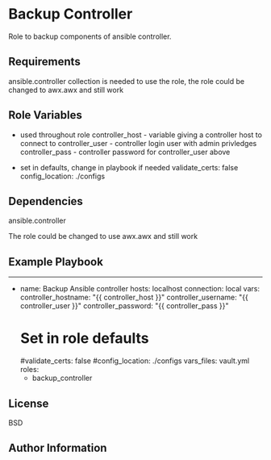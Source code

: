 Backup Controller
=========

Role to backup components of ansible controller.

Requirements
------------

ansible.controller collection is needed to use the role, the role could be changed to awx.awx and still work

Role Variables
--------------
* used throughout role
controller_host - variable giving a controller host to connect to
controller_user - controller login user with admin privledges
controller_pass - controller password for controller_user above

* set in defaults, change in playbook if needed
validate_certs: false
config_location: ./configs


Dependencies
------------

ansible.controller 

The role could be changed to use awx.awx and still work

Example Playbook
----------------


---
- name: Backup Ansible controller
  hosts: localhost
  connection: local
  vars:
    controller_hostname: "{{ controller_host }}"
    controller_username: "{{ controller_user }}"
    controller_password: "{{ controller_pass }}"
    # Set in role defaults
  #validate_certs: false
  #config_location: ./configs
  vars_files: vault.yml
  roles:
    - backup_controller


License
-------

BSD

Author Information
------------------

